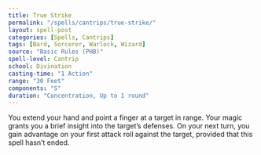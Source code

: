 ```yaml
---
title: True Strike
permalink: "/spells/cantrips/true-strike/"
layout: spell-post
categories: [Spells, Cantrips]
tags: [Bard, Sorcerer, Warlock, Wizard]
source: "Basic Rules (PHB)"
spell-level: Cantrip
school: Divination
casting-time: "1 Action"
range: "30 Feet"
components: "S"
duration: "Concentration, Up to 1 round"
---
```


You extend your hand and point a finger at a target in range. Your magic grants you a brief insight into the target’s defenses. On your next turn, you gain advantage on your first attack roll against the target, provided that this spell hasn’t ended.